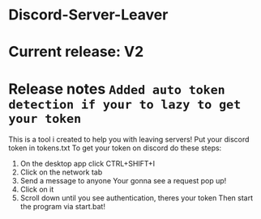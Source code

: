 # Discord-Server-Leaver

# Current release: V2
# Release notes `Added auto token detection if your to lazy to get your token`



This is a tool i created to help you with leaving servers!
Put your discord token in tokens.txt
To get your token on discord do these steps:
1. On the desktop app click CTRL+SHIFT+I
2. Click on the network tab
3. Send a message to anyone
Your gonna see a request pop up!
4. Click on it
5. Scroll down until you see authentication, theres your token
Then start the program via start.bat!

